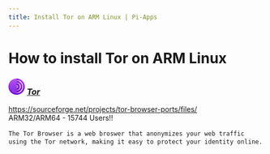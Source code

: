 ```yaml
---
title: Install Tor on ARM Linux | Pi-Apps
---
```

# How to install Tor on ARM Linux

### <img src="/img/app-icons/Tor/icon-64.png" height=32> ***[Tor](https://github.com/Botspot/pi-apps/tree/master/apps/Tor)***
https://sourceforge.net/projects/tor-browser-ports/files/<br />
ARM32/ARM64 - 15744 Users!!
```
The Tor Browser is a web broswer that anonymizes your web traffic using the Tor network, making it easy to protect your identity online.
```
